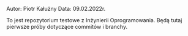 Autor: Piotr Kałużny
Data: 09.02.2022r.


To jest repozytorium testowe z Inżynierii Oprogramowania.
Będą tutaj pierwsze próby dotyczące commitów i branchy.

